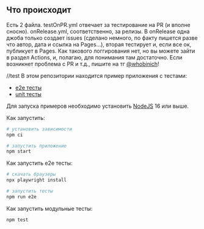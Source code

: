 ## Что происходит

Есть 2 файла. testOnPR.yml отвечает за тестирование на PR (и вполне сносно). onRelease.yml, соответственно, за релизы. В onRelease одна джоба только создает issues (сделано немного, по факту пишется разве что автор, дата и ссылка на Pages...), вторая тестирует и, если все ок, публикует в Pages. Как такового логгирования нет, но вы можете зайти в раздел Actions, и, полагаю, для понимания там достаточно. Если возникнет проблема с PR и т.д., пишите на тг [@whobinich](https://t.me/whobinich)!  

//test
В этом репозитории находится пример приложения с тестами:

- [e2e тесты](e2e/example.spec.ts)
- [unit тесты](src/example.test.tsx)

Для запуска примеров необходимо установить [NodeJS](https://nodejs.org/en/download/) 16 или выше.

Как запустить:

```sh
# установить зависимости
npm ci

# запустить приложение
npm start
```

Как запустить e2e тесты:

```sh
# скачать браузеры
npx playwright install

# запустить тесты
npm run e2e
```

Как запустить модульные тесты:

```sh
npm test
```
